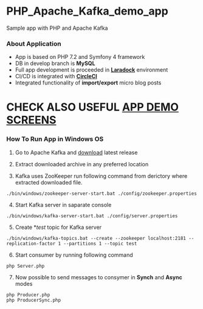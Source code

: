 # PHP_Apache_Kafka_demo_app
Sample app with PHP and Apache Kafka

### About Application
- App is based on PHP 7.2 and Symfony 4 framework
- DB in develop branch is **MySQL**
- Full app development is proceeded in **[Laradock](https://laradock.io/)** environment 
- CI/CD is integrated with **[CircleCI](https://circleci.com/)**
- Integrated functionality of **import/export** micro blog posts

# CHECK ALSO USEFUL [APP DEMO SCREENS](https://github.com/Maksim1990/Symfony_APP_Twitter/blob/Build_app_guide/public/github/APP_GUIDE.md)

### How To Run App in Windows OS

1) Go to Apache Kafka and [download](https://kafka.apache.org/downloads) latest release

2) Extract downloaded archive in any preferred location

3) Kafka uses ZooKeeper run following command from derictory where extracted downloaded file.
```
./bin/windows/zookeeper-server-start.bat ./config/zookeeper.properties
```

4) Start Kafka server in saparate console
```
./bin/windows/kafka-server-start.bat ./config/server.properties
```
5) Create **test* topic for Kafka server
```
./bin/windows/kafka-topics.bat --create --zookeeper localhost:2181 --replication-factor 1 --partitions 1 --topic test
```

6) Start consumer by running following command
```
php Server.php
```

7) Now possible to send messages to consymer in **Synch** and **Async** modes
```
php Producer.php
php ProducerSync.php
```
